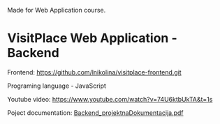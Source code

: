 Made for Web Application course.

# VisitPlace Web Application - Backend

Frontend: https://github.com/lnikolina/visitplace-frontend.git

Programing language - JavaScript

Youtube video: https://www.youtube.com/watch?v=74U6ktbUkTA&t=1s

Poject documentation: [Backend_projektnaDokumentacija.pdf](https://github.com/lnikolina/visitplace-backend/files/9648940/Backend_projektnaDokumentacija.pdf)

